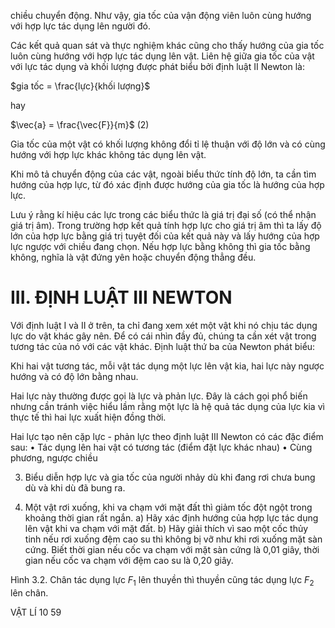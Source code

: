 chiều chuyển động. Như vậy, gia tốc của vận động viên luôn cùng hướng với hợp lực tác dụng lên người đó.

Các kết quả quan sát và thực nghiệm khác cũng cho thấy hướng của gia tốc luôn cùng hướng với hợp lực tác dụng lên vật. Liên hệ giữa gia tốc của vật với lực tác dụng và khối lượng được phát biểu bởi định luật II Newton là:

$gia tốc = \frac{lực}{khối lượng}$

hay

$\vec{a} = \frac{\vec{F}}{m}$ (2)

Gia tốc của một vật có khối lượng không đổi tỉ lệ thuận với độ lớn và có cùng hướng với hợp lực khác không tác dụng lên vật.

Khi mô tả chuyển động của các vật, ngoài biểu thức tính độ lớn, ta cần tìm hướng của hợp lực, từ đó xác định được hướng của gia tốc là hướng của hợp lực.

Lưu ý rằng kí hiệu các lực trong các biểu thức là giá trị đại số (có thể nhận giá trị âm). Trong trường hợp kết quả tính hợp lực cho giá trị âm thì ta lấy độ lớn của hợp lực bằng giá trị tuyệt đối của kết quả này và lấy hướng của hợp lực ngược với chiều đang chọn. Nếu hợp lực bằng không thì gia tốc bằng không, nghĩa là vật đứng yên hoặc chuyển động thẳng đều.

# III. ĐỊNH LUẬT III NEWTON

Với định luật I và II ở trên, ta chỉ đang xem xét một vật khi nó chịu tác dụng lực do vật khác gây nên. Để có cái nhìn đầy đủ, chúng ta cần xét vật trong tương tác của nó với các vật khác. Định luật thứ ba của Newton phát biểu:

Khi hai vật tương tác, mỗi vật tác dụng một lực lên vật kia, hai lực này ngược hướng và có độ lớn bằng nhau.

Hai lực này thường được gọi là lực và phản lực. Đây là cách gọi phổ biến nhưng cần tránh việc hiểu lầm rằng một lực là hệ quả tác dụng của lực kia vì thực tế thì hai lực xuất hiện đồng thời.

Hai lực tạo nên cặp lực - phản lực theo định luật III Newton có các đặc điểm sau:
• Tác dụng lên hai vật có tương tác (điểm đặt lực khác nhau)
• Cùng phương, ngược chiều

3. Biểu diễn hợp lực và gia tốc của người nhảy dù khi đang rơi chưa bung dù và khi dù đã bung ra.

2. Một vật rơi xuống, khi va chạm với mặt đất thì giảm tốc đột ngột trong khoảng thời gian rất ngắn.
a) Hãy xác định hướng của hợp lực tác dụng lên vật khi va chạm với mặt đất.
b) Hãy giải thích vì sao một cốc thủy tinh nếu rơi xuống đệm cao su thì không bị vỡ như khi rơi xuống mặt sàn cứng. Biết thời gian nếu cốc va chạm với mặt sàn cứng là 0,01 giây, thời gian nếu cốc va chạm với đệm cao su là 0,20 giây.

Hình 3.2. Chân tác dụng lực $F_1$ lên thuyền thì thuyền cũng tác dụng lực $F_2$ lên chân.

VẬT LÍ 10 59